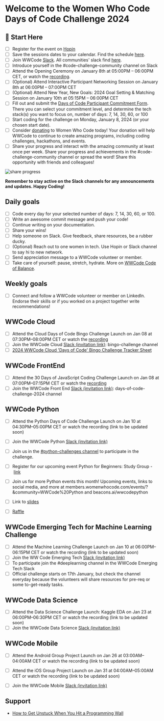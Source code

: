 # Welcome to the Women Who Code Days of Code Challenge 2024

## 🚀 Start Here
- [ ]  Register for the event on [Hopin](https://hopin.com/events/wwcode-days-of-code/registration)
- [ ]  Save the sessions dates to your calendar. Find the schedule [here](https://hopin.com/events/wwcode-days-of-code/registration).
- [ ]  Join WWCode [Slack](https://join.slack.com/t/wwcode/shared_invite/zt-24z59rjz8-rrRiZnS94tR0ay6kpfU40Q). All communities' slack find [here](https://www.womenwhocode.com/join-slack).
- [ ]  Introduce yourself in the #code-challenge-community channel on Slack
- [ ]  Attend the Opening Ceremony on January 8th at 05:00PM – 06:00PM CET, or watch the [recording](https://youtu.be/9KH4alFlfLU).
- [ ]  (Optional) Attend Interactive Participant Networking Session on January 8th at 06:00PM – 07:00PM CET
- [ ]  (Optional) Attend New Year, New Goals: 2024 Goal Setting & Matching Session on January 10th at 05:15PM – 06:00PM CET
- [ ]  Fill out and submit the [Days of Code Participant Commitment Form](https://wwcode.typeform.com/daysofcode2024). There you can select your commitment level, and determine the tech stack(s) you want to focus on, number of days: 7, 14, 30, 60, or 100
- [ ]  Start coding for the challenge on Monday, January 8, 2024 (or your chosen start date).
- [ ]  Consider [donating](https://www.womenwhocode.com/donate) to Women Who Code today! Your donation will help WWCode to continue to create amazing programs, including coding challenges, hackathons, and events.
- [ ]  Share your progress and interact with the amazing community at least once per week. Share your progress and achievements in the #code-challenge-community channel or spread the word! Share this opportunity with friends and colleagues!

![share progress](https://github.com/agcdtmr/wwcode-days-of-code-challenge-2024/blob/main/Screenshot%202024-01-10%20at%2010.24.19.png)

**Remember to stay active on the Slack channels for any announcements and updates. Happy Coding!**

## Daily goals

- [ ] Code every day for your selected number of days: 7, 14, 30, 60, or 100.
- [ ] Write an awesome commit message and push your code!
- [ ] Continue writing on your documentation.
- [ ] Share your wins!
- [ ] Help someone on Slack. Give feedback, share resources, be a rubber ducky.
- [ ] (Optional) Reach out to one women in tech. Use Hopin or Slack channel to say hi to new network.
- [ ] Send appreciation message to a WWCode volunteer or member.
- [ ] Take care of yourself: pause, stretch, hydrate. More on [WWCode Code of Balance](https://www.womenwhocode.com/blog/category/mental-health).

## Weekly goals

- [ ] Connect and follow a WWCode volunteer or member on LinkedIn. Endorse their skills or if you worked on a project together write recommendations!

## WWCode Cloud

- [ ] Attend the Cloud Days of Code Bingo Challenge Launch on Jan 08 at 07:30PM–08:00PM CET or watch the [recording](https://youtu.be/7uhOcPSniIs)
- [ ] Join the WWCode Cloud [Slack (invitation link)](https://join.slack.com/t/wwcodecloud/shared_invite/zt-1ioixiiet-28tflSda49sTjWAJ9zlRTg): bingo-challenge channel
- [ ] [2024 WWCode Cloud 'Days of Code' Bingo Challenge Tracker Sheet](https://docs.google.com/spreadsheets/d/1GhbEkvdU1TL-RMZ2yjGtgaF0XLhgQ4aVgmtY5iWt0TY/edit#gid=0)

## WWCode FrontEnd

- [ ] Attend the 30 Days of JavaScript Coding Challenge Launch on Jan 08 at 07:00PM–07:15PM CET or watch the [recording](https://youtu.be/7uhOcPSniIs)
- [ ] Join the WWCode Front End [Slack (invitation link)](https://join.slack.com/t/womenwhocodefrontend/shared_invite/zt-1jcs2wt2o-bQjzOPBkdiOPsI~LSypnKg): days-of-code-challenge-2024 channel

## WWCode Python

- [ ] Attend the Python Days of Code Challenge Launch on Jan 10 at 04:30PM–05:00PM CET or watch the recording (link to be updated soon)
- [ ] Join the WWCode Python [Slack (invitation link)](join.slack.com/t/wwcodepython/shared_invite/zt-21rvhnd77-GIkM~vwnst~rpSaVf6fZ2w)
- [ ] Join us in the [#python-challenges channel](wwcodepython.slack.com/archives/C06722AGCGG) to participate in the challenge.
- [ ] Register for our upcoming event Python for Beginners: Study Group - [link](us02web.zoom.us/webinar/register/WN_sYakMgrxQ5eOme-SO8cTyw)
- [ ] Join us for more Python events this month! Upcoming events, links to social media, and more at members.womenwhocode.com/events/?&community=WWCode%20Python and beacons.ai/wwcodepython
- [ ] Link to [slides](docs.google.com/presentation/d/1D4DfHo3ip3q5umzzT1hJXiE7HkQpwqfi2N3cedcOf0g/edit?usp=sharing)
- [ ] [Raffle](https://wwcode.typeform.com/to/yXYKKH85)


## WWCode Emerging Tech for Machine Learning Challenge

- [ ] Attend the Machine Learning Challenge Launch on Jan 10 at 06:00PM–06:15PM CET or watch the recording (link to be updated soon)
- [ ] Join the WW Code Emerging Tech [Slack (invitation link)](https://join.slack.com/t/wwcodeemergingtech/shared_invite/zt-1ivg2qu6u-bXBDGWP1lFlDBE8eaP7h0w)
- [ ] To participate join the #deeplearning channel in the WWCode Emerging Tech Slack
- [ ] Official challenge starts on 17th January, but check the channel everyday because the volunteers will share resources for pre-req or some to-get-ready tasks.

## WWCode Data Science

- [ ] Attend the Data Science Challenge Launch: Kaggle EDA on Jan 23 at 06:00PM–06:30PM CET or watch the recording (link to be updated soon)
- [ ] Join the WWCode Data Science [Slack (invitation link)](https://join.slack.com/t/wwcodedatascience/shared_invite/zt-1yl4nvnf4-OT9emBz5EXk90va8LhekpA)

## WWCode Mobile

- [ ] Attend the Android Group Project Launch on Jan 26 at 03:00AM–04:00AM CET or watch the recording (link to be updated soon)
- [ ] Attend the iOS Group Project Launch on Jan 31 at 04:00AM–05:00AM CET or watch the recording (link to be updated soon)
- [ ] Join the WWCode Mobile [Slack (invitation link)](https://join.slack.com/t/wwcodemobile/shared_invite/zt-1jikneei8-CsH_QyBS5Req~2d2X4LT5A)


## Support
- [How to Get Unstuck When You Hit a Programming Wall](https://www.freecodecamp.org/news/how-to-get-unstuck/)
